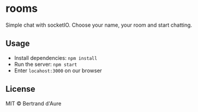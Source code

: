 # rooms

Simple chat with socketIO. Choose your name, your room and start chatting.

## Usage

* Install dependencies: `npm install`
* Run the server: `npm start`
* Enter `locahost:3000` on our browser

## License

MIT © Bertrand d'Aure